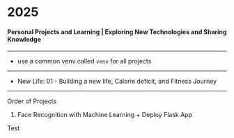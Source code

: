 # 2025
#### Personal Projects and Learning | Exploring New Technologies and Sharing Knowledge

---

- use a common venv called `venv` for all projects

--- 

- New Life: 01 -  Building a new life, Calorie deficit, and Fitness Journey

---
Order of Projects

1. Face Recognition with Machine Learning + Deploy Flask App


Test
